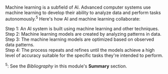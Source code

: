 Machine learning is a subfield of AI. Advanced computer systems use machine learning to develop their ability to analyze data and perform tasks autonomously.<sup>5</sup> Here's how AI and machine learning collaborate:

Step 1: An AI system is built using machine learning and other techniques.<br>
Step 2: Machine learning models are created by analyzing patterns in data.<br> 
Step 3: The machine learning models are optimized based on observed data patterns.<br> 
Step 4: The process repeats and refines until the models achieve a high level of accuracy suitable for the specific tasks they're intended to perform.

<sup>5</sup>: See the *Bibliography* in this module's **Summary** section.
